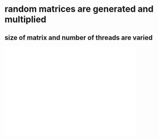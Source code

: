 # random matrices are generated and multiplied
## size of matrix and number of threads are varied
![result](graph.png)
